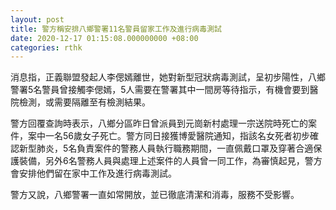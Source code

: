 ```yaml
---
layout: post
title: 警方稱安排八鄉警署11名警員留家工作及進行病毒測試
date: 2020-12-17 01:15:08.000000000 +08:00
categories: rthk
---
```


消息指，正義聯盟發起人李偲嫣離世，她對新型冠狀病毒測試，呈初步陽性，八鄉警署5名警員曾接觸李偲嫣，5人需要在警署其中一間房等待指示，有機會要到醫院檢測，或需要隔離至有檢測結果。

警方回覆查詢時表示，八鄉分區昨日曾派員到元崗新村處理一宗送院時死亡的案件，案中一名56歲女子死亡。警方同日接獲博愛醫院通知，指該名女死者初步確認新型肺炎，5名負責案件的警務人員執行職務期間，一直佩戴口罩及穿著合適保護裝備，另外6名警務人員與處理上述案件的人員曾一同工作，為審慎起見，警方會安排他們留在家中工作及進行病毒測試。 

警方又說，八鄉警署一直如常開放，並已徹底清潔和消毒，服務不受影響。
